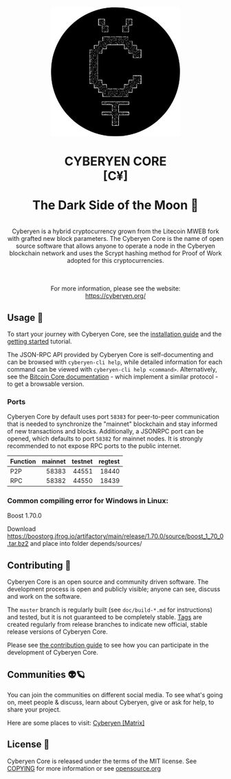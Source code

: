 <div align="center">
<h1>
<img src="./cyberyen.svg" alt="Cyberyen" width="300"/>
<br/><br/>
CYBERYEN CORE
<br/>
[C¥]
<br/><br/>
The Dark Side of the Moon 🌚
</h1>
</div>

<br/>
<div align="center">
Cyberyen is a hybrid cryptocurrency grown from the Litecoin MWEB fork with grafted new block parameters. The Cyberyen Core is the name of open source software that allows anyone to operate a node in the Cyberyen blockchain network and uses the Scrypt hashing method for Proof of Work adopted for this cryptocurrencies.

<br/><br/>
For more information, please see the website: <br/>https://cyberyen.org/
</div>

## Usage 🔗

To start your journey with Cyberyen Core, see the [installation guide](INSTALL.md) and the [getting started](doc/) tutorial.

The JSON-RPC API provided by Cyberyen Core is self-documenting and can be browsed with `cyberyen-cli help`, while detailed information for each command can be viewed with `cyberyen-cli help <command>`. Alternatively, see the [Bitcoin Core documentation](https://developer.bitcoin.org/reference/rpc/) - which implement a similar protocol - to get a browsable version.

### Ports

Cyberyen Core by default uses port `58383` for peer-to-peer communication that
is needed to synchronize the "mainnet" blockchain and stay informed of new
transactions and blocks. Additionally, a JSONRPC port can be opened, which
defaults to port `58382` for mainnet nodes. It is strongly recommended to not
expose RPC ports to the public internet.

| Function | mainnet | testnet | regtest |
| :------- | ------: | ------: | ------: |
| P2P      |   58383 |   44551 |   18440 |
| RPC      |   58382 |   44550 |   18439 |

### Common compiling error for Windows in Linux:
Boost 1.70.0 

Download https://boostorg.jfrog.io/artifactory/main/release/1.70.0/source/boost_1_70_0.tar.bz2
and place into folder depends/sources/

## Contributing 🦾

Cyberyen Core is an open source and community driven software. The development process is open and publicly visible; anyone can see, discuss and work on the software.

The `master` branch is regularly built (see `doc/build-*.md` for instructions) and tested, but it is not guaranteed to be
completely stable. [Tags](https://github.com/cyberyen/cyberyen/tags) are created regularly from release branches to indicate new official, stable release versions of Cyberyen Core.

Please see [the contribution guide](CONTRIBUTING.md) to see how you can participate in the development of Cyberyen Core.

## Communities 👽🪐

You can join the communities on different social media.
To see what's going on, meet people & discuss, learn
about Cyberyen, give or ask for help, to share your project.

Here are some places to visit:
[Cyberyen [Matrix]](https://matrix.to/#/#cyberyen:matrix.org)

## License 📄
Cyberyen Core is released under the terms of the MIT license. See
[COPYING](COPYING) for more information or see
[opensource.org](https://opensource.org/licenses/MIT)
